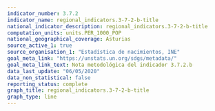 ```yaml
---
indicator_number: 3.7.2
indicator_name: regional_indicators.3-7-2-b-title
national_indicator_description: regional_indicators.3-7-2-b-title
computation_units: units.PER_1000_POP
national_geographical_coverage: Asturias
source_active_1: true
source_organisation_1: "Estadística de nacimientos, INE"
goal_meta_link: "https://unstats.un.org/sdgs/metadata/"
goal_meta_link_text: Nota metodológica del indicador 3.7.2.b
data_last_update: "06/05/2020"
data_non_statistical: false
reporting_status: complete
graph_title: regional_indicators.3-7-2-b-title
graph_type: line
---
```

